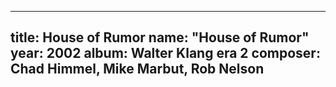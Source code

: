 
---
title: House of Rumor
name: "House of Rumor"
year:  2002
album: Walter Klang era 2
composer: Chad Himmel, Mike Marbut, Rob Nelson
---
